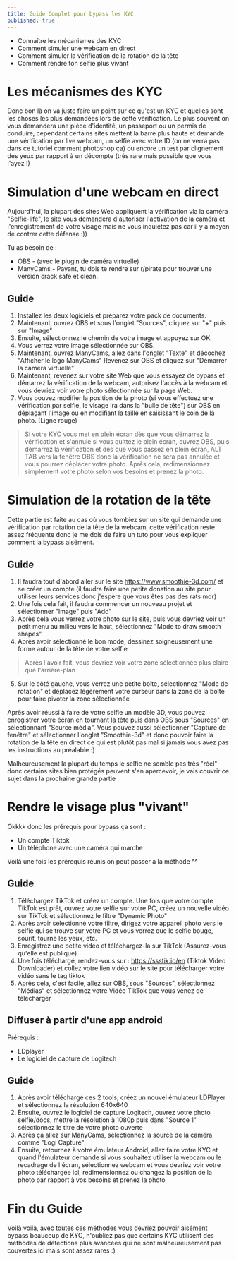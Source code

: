 ```yaml
---
title: Guide Complet pour bypass les KYC
published: true
---
```


*   Connaître les mécanismes des KYC
*   Comment simuler une webcam en direct
*   Comment simuler la vérification de la rotation de la tête
*   Comment rendre ton selfie plus vivant

# [](#header-1)Les mécanismes des KYC

Donc bon là on va juste faire un point sur ce qu'est un KYC et quelles sont les choses les plus demandées lors de cette vérification. Le plus souvent on vous demandera une pièce d'identité, un passeport ou un permis de conduire, cependant certains sites mettent la barre plus haute et demande une vérification par live webcam, un selfie avec votre ID (on ne verra pas dans ce tutoriel comment photoshop ça) ou encore un test par clignement des yeux par rapport à un décompte (très rare mais possible que vous l'ayez !)

# [](#header-1)Simulation d'une webcam en direct

Aujourd'hui, la plupart des sites Web appliquent la vérification via la caméra "Selfie-life", le site vous demandera d'autoriser l'activation de la caméra et l'enregistrement de votre visage mais ne vous inquiétez pas car il y a moyen de contrer cette défense :))

Tu as besoin de :

* OBS - (avec le plugin de caméra virtuelle)
* ManyCams - Payant, tu dois te rendre sur r/pirate pour trouver une version crack safe et clean.

## [](#header-2)Guide

1.  Installez les deux logiciels et préparez votre pack de documents. 
2.  Maintenant, ouvrez OBS et sous l'onglet "Sources", cliquez sur "+" puis sur "Image" 
3.  Ensuite, sélectionnez le chemin de votre image et appuyez sur OK. 
4.  Vous verrez votre image sélectionnée sur OBS. 
5.  Maintenant, ouvrez ManyCams, allez dans l'onglet "Texte" et décochez "Afficher le logo ManyCams" Revenez sur OBS et cliquez sur "Démarrer la caméra virtuelle" 
6.  Maintenant, revenez sur votre site Web que vous essayez de bypass et démarrez la vérification de la webcam, autorisez l'accès à la webcam et vous devriez voir votre photo sélectionnée sur la page Web.
7.  Vous pouvez modifier la position de la photo (si vous effectuez une vérification par selfie, le visage ira dans la "bulle de tête") sur OBS en déplaçant l'image ou en modifiant la taille en saisissant le coin de la photo. (Ligne rouge)
> Si votre KYC vous met en plein écran dès que vous démarrez la vérification et s'annule si vous quittez le plein écran, ouvrez OBS, puis démarrez la vérification et dès que vous passez en plein écran, ALT TAB vers la fenêtre OBS donc la vérification ne sera pas annulée et vous pourrez déplacer votre photo. Après cela, redimensionnez simplement votre photo selon vos besoins et prenez la photo.

# [](#header-1)Simulation de la rotation de la tête

Cette partie est faite au cas où vous tombiez sur un site qui demande une vérification par rotation de la tête de la webcam, cette vérification reste assez fréquente donc je me dois de faire un tuto pour vous expliquer comment la bypass aisément.

## [](#header-2)Guide

1. Il faudra tout d'abord aller sur le site https://www.smoothie-3d.com/ et se créer un compte (il faudra faire une petite donation au site pour utiliser leurs services donc j'espère que vous êtes pas des rats mdr)
2. Une fois cela fait, il faudra commencer un nouveau projet et sélectionner "Image" puis "Add"
3. Après cela vous verrez votre photo sur le site, puis vous devriez voir un petit menu au milieu vers le haut, sélectionnez "Mode to draw smooth shapes"
4. Après avoir sélectionné le bon mode, dessinez soigneusement une forme autour de la tête de votre selfie
> Après l'avoir fait, vous devriez voir votre zone sélectionnée plus claire que l'arrière-plan
5. Sur le côté gauche, vous verrez une petite boîte, sélectionnez "Mode de rotation" et déplacez légèrement votre curseur dans la zone de la boîte pour faire pivoter la zone sélectionnée

Après avoir réussi à faire de votre selfie un modèle 3D, vous pouvez enregistrer votre écran en tournant la tête puis dans OBS sous "Sources" en sélectionnant "Source média".
Vous pouvez aussi sélectionner "Capture de fenêtre" et sélectionner l'onglet "Smoothie-3d" et donc pouvoir faire la rotation de la tête en direct ce qui est plutôt pas mal si jamais vous avez pas les instructions au préalable :)

Malheureusement la plupart du temps le selfie ne semble pas très "réel" donc certains sites bien protégés peuvent s'en apercevoir, je vais couvrir ce sujet dans la prochaine grande partie

# [](#header-1)Rendre le visage plus "vivant"

Okkkk donc les prérequis pour bypass ça sont :

* Un compte Tiktok
* Un téléphone avec une caméra qui marche

Voilà une fois les prérequis réunis on peut passer à la méthode ^^

## [](#header-2)Guide

1. Téléchargez TikTok et créez un compte. Une fois que votre compte TikTok est prêt, ouvrez votre selfie sur votre PC, créez un nouvelle vidéo sur TikTok et sélectionnez le filtre "Dynamic Photo"
2. Après avoir sélectionné votre filtre, dirigez votre appareil photo vers le selfie qui se trouve sur votre PC et vous verrez que le selfie bouge, sourit, tourne les yeux, etc.
3. Enregistrez une petite vidéo et téléchargez-la sur TikTok (Assurez-vous qu'elle est publique)
4. Une fois téléchargé, rendez-vous sur : https://ssstik.io/en (Tiktok Video Downloader) et collez votre lien vidéo sur le site pour télécharger votre vidéo sans le tag tiktok
5. Après cela, c'est facile, allez sur OBS, sous "Sources", sélectionnez "Médias" et sélectionnez votre Vidéo TikTok que vous venez de télécharger

## [](#header-2)Diffuser à partir d'une app android

Prérequis :

* LDplayer
* Le logiciel de capture de Logitech

## [](#header-2)Guide

1. Après avoir téléchargé ces 2 tools, créez un nouvel émulateur LDPlayer et sélectionnez la résolution 640x640
2. Ensuite, ouvrez le logiciel de capture Logitech, ouvrez votre photo selfie/docs, mettre la résolution à 1080p puis dans "Source 1" sélectionnez le titre de votre photo ouverte
3. Après ça allez sur ManyCams, sélectionnez la source de la caméra comme "Logi Capture"
4. Ensuite, retournez à votre émulateur Android, allez faire votre KYC et quand l'émulateur demande si vous souhaitez utiliser la webcam ou le recadrage de l'écran, sélectionnez webcam et vous devriez voir votre photo téléchargée ici, redimensionnez ou changez la position de la photo par rapport à vos besoins et prenez la photo

# [](#header-1)Fin du Guide

Voilà voilà, avec toutes ces méthodes vous devriez pouvoir aisément bypass beaucoup de KYC, n'oubliez pas que certains KYC utilisent des méthodes de détections plus avancées qui ne sont malheureusement pas couvertes ici mais sont assez rares :)
